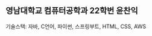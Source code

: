 ## 영남대학교 컴퓨터공학과 22학번 윤찬익
기술스택:
자바, C언어, 파이썬, 스프링부트, HTML, CSS, AWS


<!--
**ychoik/ychoik** is a ✨ _special_ ✨ repository because its `README.md` (this file) appears on your GitHub profile.

Here are some ideas to get you started:

- 🔭 I’m currently working on ...
- 🌱 I’m currently learning ...
- 👯 I’m looking to collaborate on ...
- 🤔 I’m looking for help with ...
- 💬 Ask me about ...
- 📫 How to reach me: ...
- 😄 Pronouns: ...
- ⚡ Fun fact: ...
-->
